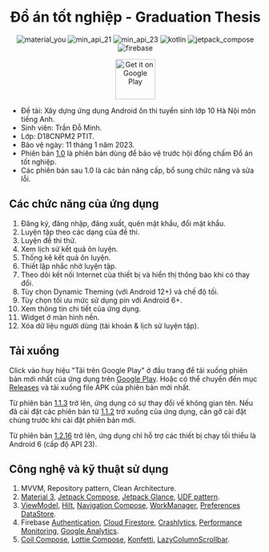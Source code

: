 <h1 align="center">Đồ án tốt nghiệp - Graduation Thesis</h1>

<p align="center">
    <img src="https://custom-icon-badges.demolab.com/badge/material%20you-EA0202?style=for-the-badge&logoColor=white&logo=material-you" alt="material_you">
    <img src="https://img.shields.io/badge/Api%2021+-gray?logo=android&logoColor=white&style=for-the-badge" alt="min_api_21">
    <img src="https://img.shields.io/badge/Api%2023+-blue?logo=android&logoColor=white&style=for-the-badge" alt="min_api_23">
    <img src="https://img.shields.io/badge/Kotlin-a503fc?logo=kotlin&logoColor=white&style=for-the-badge" alt="kotlin">
    <img src="https://img.shields.io/badge/Jetpack%20Compose-03C54F?logo=jetpackcompose&logoColor=white&style=for-the-badge" alt="jetpack_compose">
    <img src="https://img.shields.io/badge/Firebase-FFAA00?logo=firebase&logoColor=white&style=for-the-badge" alt="firebase">
</p>

<div align="center">

[<img src="https://play.google.com/intl/vi/badges/static/images/badges/vi_badge_web_generic.png"
alt='Get it on Google Play'
height="80">](https://play.google.com/store/apps/details?id=minhtd.projects.englishrevision.app)

</div>

* Đề tài: Xây dựng ứng dụng Android ôn thi tuyển sinh lớp 10 Hà Nội môn tiếng Anh.
* Sinh viên: Trần Đỗ Minh.
* Lớp: D18CNPM2 PTIT.
* Bảo vệ ngày: 11 tháng 1 năm 2023.
* Phiên bản [1.0](https://github.com/dominh2000/GraduationThesis_Public/releases/tag/v1.0) là phiên bản dùng để bảo vệ
  trước hội đồng chấm Đồ án tốt nghiệp.
* Các phiên bản sau 1.0 là các bản nâng cấp, bổ sung chức năng và sửa lỗi.

## Các chức năng của ứng dụng

1. Đăng ký, đăng nhập, đăng xuất, quên mật khẩu, đổi mật khẩu.
2. Luyện tập theo các dạng của đề thi.
3. Luyện đề thi thử.
4. Xem lịch sử kết quả ôn luyện.
5. Thống kê kết quả ôn luyện.
6. Thiết lập nhắc nhở luyện tập.
7. Theo dõi kết nối Internet của thiết bị và hiển thị thông báo khi có thay đổi.
8. Tùy chọn Dynamic Theming (với Android 12+) và chế độ tối.
9. Tùy chọn tối ưu mức sử dụng pin với Android 6+.
10. Xem thông tin chi tiết của ứng dụng.
11. Widget ở màn hình nền.
12. Xóa dữ liệu người dùng (tài khoản & lịch sử luyện tập).

## Tải xuống

Click vào huy hiệu "Tải trên Google Play" ở đầu trang để tải xuống phiên bản mới nhất của ứng dụng trên
[Google Play](https://play.google.com/store/apps/developer?id=Minh+Blackice).
Hoặc có thể chuyển đến mục [Releases](https://github.com/dominh2000/GraduationThesis_Public/releases) và tải xuống file
APK
của phiên bản mới nhất.

Từ phiên bản [1.1.3](https://github.com/dominh2000/GraduationThesis_Public/releases/tag/v1.1.3) trở lên, ứng dụng có sự
thay đổi
về không gian tên. Nếu đã cài đặt các phiên bản
từ [1.1.2](https://github.com/dominh2000/GraduationThesis_Public/releases/tag/v1.1.2)
trở xuống của ứng dụng, cần gỡ cài đặt chúng trước khi cài đặt phiên bản mới.

Từ phiên bản [1.2.16](https://github.com/dominh2000/GraduationThesis_Public/releases/tag/v1.2.16) trở lên, ứng dụng chỉ hỗ trợ
các thiết bị chạy tối thiểu là Android 6 (cấp độ API 23).

## Công nghệ và kỹ thuật sử dụng

1. MVVM, Repository pattern, Clean Architecture.
2. [Material 3](https://developer.android.com/reference/kotlin/androidx/compose/material3/package-summary),
   [Jetpack Compose](https://developer.android.com/jetpack/compose),
   [Jetpack Glance](https://developer.android.com/jetpack/compose/glance),
   [UDF pattern](https://developer.android.com/jetpack/compose/architecture#udf).
3. [ViewModel](https://developer.android.com/topic/libraries/architecture/viewmodel),
   [Hilt](https://developer.android.com/training/dependency-injection/hilt-android),
   [Navigation Compose](https://developer.android.com/jetpack/compose/navigation),
   [WorkManager](https://developer.android.com/topic/libraries/architecture/workmanager),
   [Preferences DataStore](https://developer.android.com/topic/libraries/architecture/datastore).
4. Firebase [Authentication](https://firebase.google.com/docs/auth),
   [Cloud Firestore](https://firebase.google.com/docs/firestore),
   [Crashlytics](https://firebase.google.com/docs/crashlytics),
   [Performance Monitoring](https://firebase.google.com/docs/perf-mon),
   [Google Analytics](https://firebase.google.com/docs/analytics).
5. [Coil Compose](https://coil-kt.github.io/coil/compose/),
   [Lottie Compose](https://github.com/airbnb/lottie/blob/master/android-compose.md),
   [Konfetti](https://github.com/DanielMartinus/Konfetti),
   [LazyColumnScrollbar](https://github.com/nanihadesuka/LazyColumnScrollbar).
